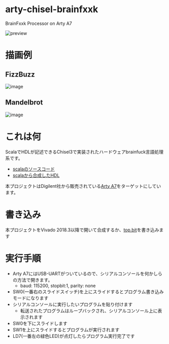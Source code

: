 # arty-chisel-brainfxxk
BrainFxxk Processor on Arty A7

![preview](https://user-images.githubusercontent.com/4300987/55052799-7c7a7b00-509d-11e9-995d-fb8071305202.gif)

# 描画例

## FizzBuzz

![image](https://pbs.twimg.com/media/D2kJbRzU0AAB1rh.png:large)

## Mandelbrot

![image](https://pbs.twimg.com/media/D2kPLafVYAATBDO.png:large)


# これは何

ScalaでHDLが記述できるChisel3で実装されたハードウェアbrainfuck言語処理系です。

* [scalaのソースコード](https://github.com/kamiyaowl/chisel-practice/tree/94dd3a965d3c9fc8dd75394450032b482ac794e5/src/main/scala/bf)
* [scalaから合成したHDL](https://github.com/kamiyaowl/chisel-practice/blob/94dd3a965d3c9fc8dd75394450032b482ac794e5/bf/DebugAccessPort.v)

本プロジェクトはDigilent社から販売されている[Arty A7](https://store.digilentinc.com/arty-a7-artix-7-fpga-development-board-for-makers-and-hobbyists/)をターゲットにしています。

# 書き込み

本プロジェクトをVivado 2018.3以降で開いて合成するか、[top.bit](https://github.com/kamiyaowl/arty-chisel-brainfxxk/blob/master/viavdo/arty-chisel-brainfxxk.runs/impl_1/top.bit)を書き込みます

# 実行手順

* Arty A7にはUSB-UARTがついているので、シリアルコンソールを何かしらの方法で開きます。
    * baud: 115200, stopbit:1, parity: none
* SW0(一番右のスライドスイッチ)を上にスライドするとプログラム書き込みモードになります
* シリアルコンソールに実行したいプログラムを貼り付けます
    * 転送されたプログラムはループバックされ、シリアルコンソール上に表示されます
* SW0を下にスライドします
* SW1を上にスライドするとプログラムが実行されます
* LD7(一番左の緑色LED)が点灯したらプログラム実行完了です



